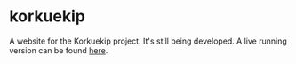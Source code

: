# korkuekip

A website for the Korkuekip project. It's still being developed. A live running version can be found [here](https://korkuekip.web.app).
